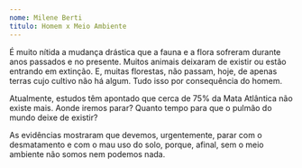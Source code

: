 ```yaml
---
nome: Milene Berti
titulo: Homem x Meio Ambiente
---
```


É muito nítida a mudança drástica que a fauna e a flora sofreram durante anos passados e no presente. Muitos animais deixaram de existir ou estão entrando em extinção. E, muitas florestas, não passam, hoje, de apenas terras cujo cultivo não há algum. Tudo isso por consequência do homem.

Atualmente, estudos  têm apontado que cerca de 75% da Mata Atlântica não existe mais. Aonde iremos parar? Quanto tempo para que o pulmão do mundo deixe de existir?

As evidências mostraram que devemos, urgentemente, parar com o desmatamento e com o mau uso do solo, porque, afinal, sem o meio ambiente não somos nem podemos nada.

